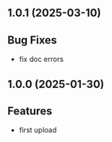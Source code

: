 ## 1.0.1 (2025-03-10)

## Bug Fixes

- fix doc errors

## 1.0.0 (2025-01-30)

## Features

- first upload

